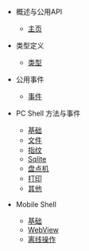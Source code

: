 - 概述与公用API
    - [主页](shell/)

- 类型定义
    - [类型](shell/Types.md)

- 公用事件
    - [事件](shell/common/README.md)

- PC Shell 方法与事件
    - [基础](shell/pc/Common.md)
    - [文件](shell/pc/File.md)
    - [指纹](shell/pc/FingerPrint.md)
    - [Sqlite](shell/pc/Sqlite.md)
    - [盘点机](shell/pc/InventoryMachine.md)
    - [打印](shell/pc/Printer.md)
    - [其他](shell/pc/Other.md)
- Mobile Shell
    - [基础](shell/mobile/Common.md)
    - [WebView](shell/mobile/WebView.md) 
    - [离线操作](shell/mobile/Imports.md) 